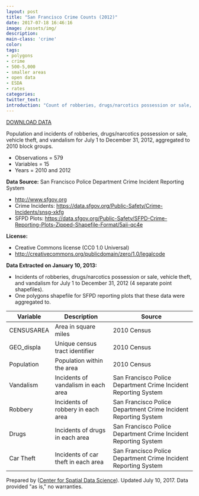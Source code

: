 ```yaml
---
layout: post
title: "San Francisco Crime Counts (2012)"
date: 2017-07-18 16:46:16
image: /assets/img/
description:
main-class: 'crime'
color:
tags:
- polygons
- crime
- 500-5,000
- smaller areas
- open data
- ESDA
- rates
categories:
twitter_text:
introduction: "Count of robberies, drugs/narcotics possession or sale, vehicle theft, and vandalism by San Francisco block group (06-12/2012)."
---
```

<script>
  var map = L.map('map');
  L.tileLayer('https://api.tiles.mapbox.com/v4/{id}/{z}/{x}/{y}.png?access_token=pk.eyJ1IjoibWFwYm94IiwiYSI6ImNpejY4NXVycTA2emYycXBndHRqcmZ3N3gifQ.rJcFIG214AriISLbB6B5aw', { <!--this is the URL for the SFCrime_blocks Geojson-->
		maxZoom: 18,
		attribution: 'Map data &copy; <a href="http://openstreetmap.org">OpenStreetMap</a> contributors, ' +
			'<a href="http://creativecommons.org/licenses/by-sa/2.0/">CC-BY-SA</a>, ' +
			'Imagery © <a href="http://mapbox.com">Mapbox</a>',
		id: 'mapbox.light'
	}).addTo(map);

  map.scrollWheelZoom.disable();
  map.touchZoom.disable();
  var enableMapInteraction = function () {
      map.scrollWheelZoom.enable();
      map.touchZoom.enable();
  }
  $('#map').on('click touch', enableMapInteraction);
$('#map').on('mouseout', function(){ map.scrollWheelZoom.disable();});

  var smallIcon = L.icon({
         iconUrl: 'http://www.hckrecruitment.nic.in/images/blue.png',
         iconSize: [16, 16], // size of the icon
         });

   function onEachFeature(feature, layer) {
     //console.log(feature);
     var txt = "";
     for (var fname in feature.properties) {
       txt += fname;
       txt += " : ";
       txt += feature.properties[fname];
       txt += "<br/>";
     }
     layer.bindPopup(txt);
   }


  // load GeoJSON from an external file
  // load GeoJSON from an external file
  $.getJSON("../data/SFCrime_blocks.geojson",function(data){
    // add GeoJSON layer to the map once the file is loaded
    var json = L.geoJson(data, {
      pointToLayer: function(feature, latlng) {
        
        return L.marker(latlng, {
          icon: smallIcon
        });
      },
      onEachFeature: onEachFeature
    });
    json.addTo(map);
    map.fitBounds(json.getBounds());
  });

</script>

[DOWNLOAD DATA](https://s3.amazonaws.com/geoda/data/SFCrime_July_Dec2012.zip)

Population and incidents of robberies, drugs/narcotics possession or sale, vehicle theft, and vandalism for July 1 to December 31, 2012, aggregated to 2010 block groups. 

* Observations = 579
* Variables = 15
* Years = 2010 and 2012


**Data Source:** 
San Francisco Police Department Crime Incident Reporting System
* http://www.sfgov.org
* Crime Incidents: https://data.sfgov.org/Public-Safety/Crime-Incidents/snsg-xkfg
* SFPD Plots: https://data.sfgov.org/Public-Safety/SFPD-Crime-Reporting-Plots-Zipped-Shapefile-Format/5aii-qc4e

**License:**
* Creative Commons license (CC0 1.0 Universal)
* http://creativecommons.org/publicdomain/zero/1.0/legalcode

**Data Extracted on January 10, 2013:**
* Incidents of robberies, drugs/narcotics possession or sale, vehicle theft, and vandalism for July 1 to December 31, 2012 (4 separate point shapefiles).
* One polygons shapefile for SFPD reporting plots that these data were aggregated to.

|Variable|Description|Source
|---|---|---|
|CENSUSAREA|Area in square miles|2010 Census
|GEO\_displa|Unique census tract identifier|2010 Census
|Population|Population within the area|2010 Census
|Vandalism|Incidents of vandalism in each area|San Francisco Police Department Crime Incident Reporting System
|Robbery|Incidents of robbery in each area|San Francisco Police Department Crime Incident Reporting System
|Drugs|Incidents of drugs in each area|San Francisco Police Department Crime Incident Reporting System
|Car Theft|Incidents of car theft in each area|San Francisco Police Department Crime Incident Reporting System

Prepared by ([Center for Spatial Data Science](https://spatial.uchicago.edu/)). Updated July 10, 2017. Data provided "as is," no warranties.
